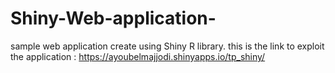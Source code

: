 # Shiny-Web-application-
sample web application create using Shiny R library.
this is the link to exploit the application : https://ayoubelmajjodi.shinyapps.io/tp_shiny/
